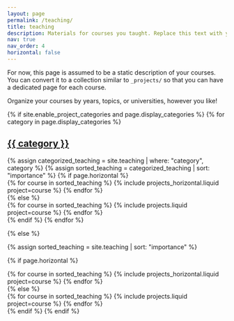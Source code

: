 ```yaml
---
layout: page
permalink: /teaching/
title: teaching
description: Materials for courses you taught. Replace this text with your description.
nav: true
nav_order: 4
horizontal: false
---
```


For now, this page is assumed to be a static description of your courses. You can convert it to a collection similar to `_projects/` so that you can have a dedicated page for each course.

Organize your courses by years, topics, or universities, however you like!


<div class="projects">
{% if site.enable_project_categories and page.display_categories %}
<!-- Display categorized teaching -->
{% for category in page.display_categories %}
<a id="{{ category }}" href=".#{{ category }}">
<h2 class="category">{{ category }}</h2>
</a>
{% assign categorized_teaching = site.teaching | where: "category", category %}
{% assign sorted_teaching = categorized_teaching | sort: "importance" %}
<!-- Generate cards for each course -->
{% if page.horizontal %}
<div class="container">
<div class="row row-cols-1 row-cols-md-2">
{% for course in sorted_teaching %}
{% include projects_horizontal.liquid project=course %}
{% endfor %}
</div>
</div>
{% else %}
<div class="row row-cols-1 row-cols-md-3">
{% for course in sorted_teaching %}
{% include projects.liquid project=course %}
{% endfor %}
</div>
{% endif %}
{% endfor %}

{% else %}

<!-- Display all teaching without categories -->

{% assign sorted_teaching = site.teaching | sort: "importance" %}

<!-- Generate cards for each course -->

{% if page.horizontal %}

<div class="container">
<div class="row row-cols-1 row-cols-md-2">
{% for course in sorted_teaching %}
{% include projects_horizontal.liquid project=course %}
{% endfor %}
</div>
</div>
{% else %}
<div class="row row-cols-1 row-cols-md-3">
{% for course in sorted_teaching %}
{% include projects.liquid project=course %}
{% endfor %}
</div>
{% endif %}
{% endif %}
</div>